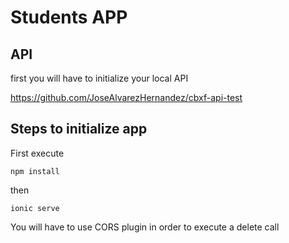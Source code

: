 # Students APP

## API

first you will have to initialize your local API

https://github.com/JoseAlvarezHernandez/cbxf-api-test

## Steps to initialize app

First execute 

```npm install ```

then

```ionic serve```


You will have to use CORS plugin in order to execute a delete call